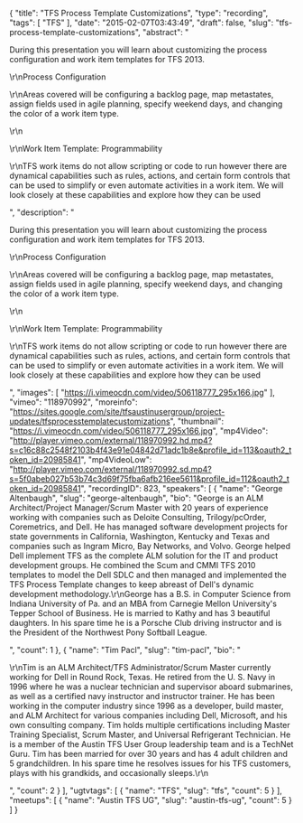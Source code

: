 {
  "title": "TFS Process Template Customizations",
  "type": "recording",
  "tags": [
    "TFS"
  ],
  "date": "2015-02-07T03:43:49",
  "draft": false,
  "slug": "tfs-process-template-customizations",
  "abstract": "<p>During this presentation you will learn about customizing the process configuration and work item templates for TFS 2013.</p><p>\r\nProcess Configuration </p><p>\r\nAreas covered will be configuring a backlog page, map metastates, assign fields used in agile planning, specify weekend days, and changing the color of a work item type.</p><p>\r\n</p><p>\r\nWork Item Template: Programmability</p><p>\r\nTFS work items do not allow scripting or code to run however there are dynamical capabilities such as rules, actions, and certain form controls that can be used to simplify or even automate activities in a work item. We will look closely at these capabilities and explore how they can be used</p>",
  "description": "<p>During this presentation you will learn about customizing the process configuration and work item templates for TFS 2013.</p><p>\r\nProcess Configuration </p><p>\r\nAreas covered will be configuring a backlog page, map metastates, assign fields used in agile planning, specify weekend days, and changing the color of a work item type.</p><p>\r\n</p><p>\r\nWork Item Template: Programmability</p><p>\r\nTFS work items do not allow scripting or code to run however there are dynamical capabilities such as rules, actions, and certain form controls that can be used to simplify or even automate activities in a work item. We will look closely at these capabilities and explore how they can be used</p>",
  "images": [
    "https://i.vimeocdn.com/video/506118777_295x166.jpg"
  ],
  "vimeo": "118970992",
  "moreinfo": "https://sites.google.com/site/tfsaustinusergroup/project-updates/tfsprocesstemplatecustomizations",
  "thumbnail": "https://i.vimeocdn.com/video/506118777_295x166.jpg",
  "mp4Video": "http://player.vimeo.com/external/118970992.hd.mp4?s=c16c88c2548f2103b4f43e91e04842d71adc1b8e&profile_id=113&oauth2_token_id=20985841",
  "mp4VideoLow": "http://player.vimeo.com/external/118970992.sd.mp4?s=5f0abeb027b53b74c3d69f75fba6afb216ee5611&profile_id=112&oauth2_token_id=20985841",
  "recordingID": 823,
  "speakers": [
    {
      "name": "George Altenbaugh",
      "slug": "george-altenbaugh",
      "bio": "George is an ALM Architect/Project Manager/Scrum Master with 20 years of experience working with companies such as Deloite Consulting, Trilogy/pcOrder, Coremetrics, and Dell. He has managed software development projects for state governments in California, Washington, Kentucky and Texas and companies such as Ingram Micro, Bay Networks, and Volvo. George helped Dell implement TFS as the complete ALM solution for the IT and product development groups. He combined the Scum and CMMI TFS 2010 templates to model the Dell SDLC and then managed and implemented the TFS Process Template changes to keep abreast of Dell's dynamic development methodology.\r\nGeorge has a B.S. in Computer Science from Indiana University of Pa. and an MBA from Carnegie Mellon University's Tepper School of Business. He is married to Kathy and has 3 beautiful daughters. In his spare time he is a Porsche Club driving instructor and is the President of the Northwest Pony Softball League.</p>",
      "count": 1
    },
    {
      "name": "Tim Pacl",
      "slug": "tim-pacl",
      "bio": "<p>\r\nTim is an ALM Architect/TFS Administrator/Scrum Master currently working for Dell in Round Rock, Texas. He retired from the U. S. Navy in 1996 where he was a nuclear technician and supervisor aboard submarines, as well as a certified navy instructor and instructor trainer. He has been working in the computer industry since 1996 as a developer, build master, and ALM Architect for various companies including Dell, Microsoft, and his own consulting company. Tim holds multiple certifications including Master Training Specialist, Scrum Master, and Universal Refrigerant Technician. He is a member of the Austin TFS User Group leadership team and is a TechNet Guru. Tim has been married for over 30 years and has 4 adult children and 5 grandchildren. In his spare time he resolves issues for his TFS customers, plays with his grandkids, and occasionally sleeps.\r\n</p>",
      "count": 2
    }
  ],
  "ugtvtags": [
    {
      "name": "TFS",
      "slug": "tfs",
      "count": 5
    }
  ],
  "meetups": [
    {
      "name": "Austin TFS UG",
      "slug": "austin-tfs-ug",
      "count": 5
    }
  ]
}